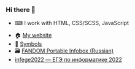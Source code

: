 ### Hi there 👋
* ⌨ I work with HTML, CSS/SCSS, JavaScript
<!--* 👪 I'm very active on [FANDOM](https://community.fandom.com/wiki/User:StickManReally)-->

- 🏠 [My website](https://thundiverter.github.io)
- 🔣 [Symbols](https://thundiverter.github.io/symbols/)
- 🗃 [FANDOM Portable Infobox (Russian)](https://github.com/Thundiverter/fandom-portable-infobox)
- [infege2022 — ЕГЭ по информатике 2022](https://github.com/Thundiverter/infege2022)

<!--
**Thundiverter/Thundiverter** is a ✨ _special_ ✨ repository because its `README.md` (this file) appears on your GitHub profile.

Here are some ideas to get you started:

- 🔭 I’m currently working on ...
- 🌱 I’m currently learning ...
- 👯 I’m looking to collaborate on ...
- 🤔 I’m looking for help with ...
- 💬 Ask me about ...
- 📫 How to reach me: ...
- 😄 Pronouns: ...
- ⚡ Fun fact: ...
-->
